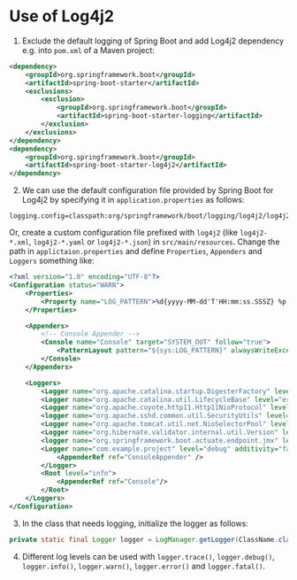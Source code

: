 # Use of Log4j2

1. Exclude the default logging of Spring Boot and add Log4j2 dependency e.g. into `pom.xml` of a Maven project:

  ```xml
  <dependency>
      <groupId>org.springframework.boot</groupId>
      <artifactId>spring-boot-starter</artifactId>
      <exclusions>
          <exclusion>
              <groupId>org.springframework.boot</groupId>
              <artifactId>spring-boot-starter-logging</artifactId>
          </exclusion>
      </exclusions>
  </dependency>
  <dependency>
      <groupId>org.springframework.boot</groupId>
      <artifactId>spring-boot-starter-log4j2</artifactId>
  </dependency>
  ```

2. We can use the default configuration file provided by Spring Boot for Log4j2 by specifying it in `application.properties` as follows:

  ```properties
  logging.config=classpath:org/springframework/boot/logging/log4j2/log4j2.xml
  ```

  Or, create a custom configuration file prefixed with `log4j2` (like `log4j2-*.xml`, `log4j2-*.yaml` or `log4j2-*.json`) in `src/main/resources`. Change the path in `applictaion.properties` and define `Properties`, `Appenders` and `Loggers` something like:

  ```xml
  <?xml version="1.0" encoding="UTF-8"?>
  <Configuration status="WARN">
      <Properties>
          <Property name="LOG_PATTERN">%d{yyyy-MM-dd'T'HH:mm:ss.SSSZ} %p %m%n</Property>
      </Properties>

      <Appenders>
          <!-- Console Appender -->
          <Console name="Console" target="SYSTEM_OUT" follow="true">
              <PatternLayout pattern="${sys:LOG_PATTERN}" alwaysWriteExceptions="false"/>
          </Console>
      </Appenders>

      <Loggers>
          <Logger name="org.apache.catalina.startup.DigesterFactory" level="error"/>
          <Logger name="org.apache.catalina.util.LifecycleBase" level="error"/>
          <Logger name="org.apache.coyote.http11.Http11NioProtocol" level="warn"/>
          <logger name="org.apache.sshd.common.util.SecurityUtils" level="warn"/>
          <Logger name="org.apache.tomcat.util.net.NioSelectorPool" level="warn"/>
          <Logger name="org.hibernate.validator.internal.util.Version" level="warn" />
          <logger name="org.springframework.boot.actuate.endpoint.jmx" level="warn"/>
          <Logger name="com.example.project" level="debug" additivity="false">
              <AppenderRef ref="ConsoleAppender" />
          </Logger>
          <Root level="info">
              <AppenderRef ref="Console"/>
          </Root>
      </Loggers>
  </Configuration>
  ```

3. In the class that needs logging, initialize the logger as follows:

  ```java
  private static final Logger logger = LogManager.getLogger(ClassName.class);
  ```

4. Different log levels can be used with `logger.trace()`, `logger.debug()`, `logger.info()`, `logger.warn()`, `logger.error()` and `logger.fatal()`.
